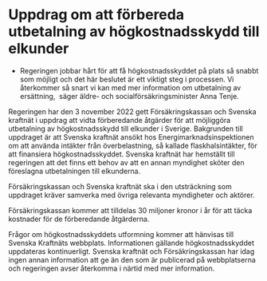 # Uppdrag om att förbereda utbetalning av högkostnadsskydd till elkunder

- Regeringen jobbar hårt för att få högkostnadsskyddet på plats så snabbt som möjligt och det här beslutet är ett viktigt steg i processen. Vi återkommer så snart vi kan med mer information om utbetalning av ersättning,  säger äldre- och socialförsäkringsminister Anna Tenje.

Regeringen har den 3 november 2022 gett Försäkringskassan och Svenska kraftnät i uppdrag att vidta förberedande åtgärder för att möjliggöra utbetalning av högkostnadsskydd till elkunder i Sverige. Bakgrunden till uppdraget är att Svenska kraftnät ansökt hos Energimarknadsinspektionen om att använda intäkter från överbelastning, så kallade flaskhalsintäkter, för att finansiera högkostnadsskyddet. Svenska kraftnät har hemställt till regeringen att det finns ett behov av att en annan myndighet sköter den föreslagna utbetalningen till elkunderna.

Försäkringskassan och Svenska kraftnät ska i den utsträckning som uppdraget kräver samverka med övriga relevanta myndigheter och aktörer.

Försäkringskassan kommer att tilldelas 30 miljoner kronor i år för att täcka kostnader för de förberedande åtgärderna.

Frågor om högkostnadsskyddets utformning kommer att hänvisas till Svenska Kraftnäts webbplats. Informationen gällande högkostnadsskyddet uppdateras kontinuerligt. Svenska kraftnät och Försäkringskassan har idag ingen annan information att ge än den som är publicerad på webbplatserna och regeringen avser återkomma i närtid med mer information.
